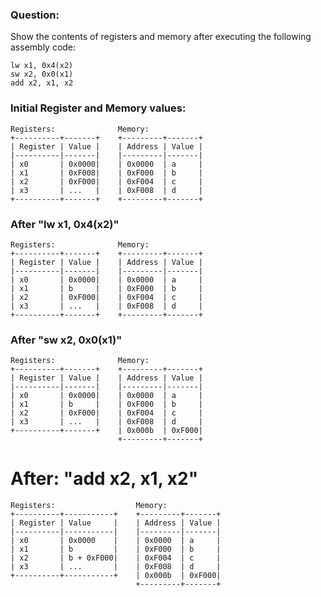 ### Question:
Show the contents of registers and memory after executing the following assembly code:

```assembly
lw x1, 0x4(x2)
sw x2, 0x0(x1)
add x2, x1, x2
```

### Initial Register and Memory values:

    Registers:              Memory:
    +----------+-------+    +---------+-------+
    | Register | Value |    | Address | Value |
    |----------|-------|    |---------|-------|
    | x0       | 0x0000|    | 0x0000  | a     |
    | x1       | 0xF008|    | 0xF000  | b     |
    | x2       | 0xF000|    | 0xF004  | c     |
    | x3       | ...   |    | 0xF008  | d     |
    +----------+-------+    +---------+-------+


### After "lw x1, 0x4(x2)"
    Registers:              Memory:
    +----------+-------+    +---------+-------+
    | Register | Value |    | Address | Value |
    |----------|-------|    |---------|-------|
    | x0       | 0x0000|    | 0x0000  | a     |
    | x1       | b     |    | 0xF000  | b     |
    | x2       | 0xF000|    | 0xF004  | c     |
    | x3       | ...   |    | 0xF008  | d     |
    +----------+-------+    +---------+-------+

### After "sw x2, 0x0(x1)"
    Registers:              Memory:
    +----------+-------+    +---------+-------+
    | Register | Value |    | Address | Value |
    |----------|-------|    |---------|-------|
    | x0       | 0x0000|    | 0x0000  | a     |
    | x1       | b     |    | 0xF000  | b     |
    | x2       | 0xF000|    | 0xF004  | c     |
    | x3       | ...   |    | 0xF008  | d     |
    +----------+-------+    | 0x000b  | 0xF000|
                            +---------+-------+

# After: "add x2, x1, x2"
    Registers:                  Memory:
    +----------+-----------+    +---------+-------+
    | Register | Value     |    | Address | Value |
    |----------|-----------|    |---------|-------|
    | x0       | 0x0000    |    | 0x0000  | a     |
    | x1       | b         |    | 0xF000  | b     |
    | x2       | b + 0xF000|    | 0xF004  | c     |
    | x3       | ...       |    | 0xF008  | d     |
    +----------+-----------+    | 0x000b  | 0xF000|
                                +---------+-------+
    
